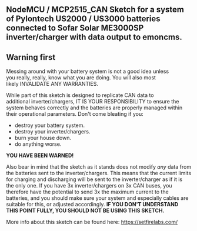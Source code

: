 ## NodeMCU / MCP2515_CAN Sketch for a system of Pylontech US2000 / US3000 batteries connected to Sofar Solar ME3000SP inverter/charger with data output to emoncms.
## Warning first
Messing around with your battery system is not a good idea unless you really, really, know what you are doing. You will also most likely INVALIDATE ANY WARRANTIES.

While part of this sketch is designed to replicate CAN data to additional inverter/chargers, IT IS YOUR RESPONSIBILITY to ensure the system behaves correctly and the batteries are properly managed within their operational parameters.
Don't come bleating if you:

* destroy your battery system.
* destroy your inverter/chargers.
* burn your house down.
* do anything worse.

**YOU HAVE BEEN WARNED!**

Also bear in mind that the sketch as it stands does not modify *any* data from the batteries sent to the inverter/chargers. This means that the current limits for charging and discharging will be sent to the inverter/charger as if it is the only one. If you have 3x inverter/chargers on 3x CAN buses, you therefore have the potential to send 3x the maximum current to the batteries, and you should make sure your system and especially cables are suitable for this, or adjusted accordingly. **IF YOU DON'T UNDERSTAND THIS POINT FULLY, YOU SHOULD NOT BE USING THIS SKETCH.**

More info about this sketch can be found here: https://setfirelabs.com/
